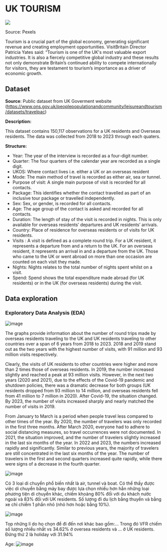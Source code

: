 # UK TOURISM
![](https://images.pexels.com/photos/672532/pexels-photo-672532.jpeg)

Source: Pexels

Tourism is a crucial part of the global economy, generating significant revenue and creating employment opportunities. VisitBritain Director Patricia Yates said: “Tourism is one of the UK's most valuable export industries. It is also a fiercely competitive global industry and these results not only demonstrate Britain’s continued ability to compete internationally for visitors, they are testament to tourism’s importance as a driver of economic growth.

## Dataset

**Source**: Public dataset from UK Goverment website (https://www.ons.gov.uk/peoplepopulationandcommunity/leisureandtourism/datasets/travelpac)

**Description:**

This dataset contains 150,117 observations for a UK residents and Overseas residents. The data was collected from 2018 to 2023 through each quaters.

**Structure:**

- Year: The year of the interview is recorded as a four-digit number.
- Quarter: The four quarters of the calendar year are recorded as a single digit.
- UKOS: Where contact lives i.e. either a UK or an overseas resident
- Mode: The main method of travel is recorded as either air, sea or tunnel.
- Purpose of visit: A single main purpose of visit is recorded for all contacts.
- Package: This identifies whether the contact travelled as part of an inclusive tour package or travelled independently.
- Sex: Sex, or gender, is recorded for all contacts.
- Age: The age group of the contact is asked and recorded for all contacts.
- Duration: The length of stay of the visit is recorded in nights. This is only available for overseas residents’ departures and UK residents’ arrivals.
- Country: Place of residence for overseas residents or of visits for UK residents.
- Visits : A visit is defined as a complete round trip. For a UK resident, it represents a departure from and a return to the UK. For an overseas resident, it represents an arrival in and a departure from the UK. Those who came to the UK or went abroad on more than one occasion are counted on each visit they made.
- Nights: Nights relates to the total number of nights spent whilst on a visit.
- Spend: Spend shows the total expenditure made abroad (for UK residents) or in the UK (for overseas residents) during the visit. 

## Data exploration
  
### Exploratory Data Analysis (EDA)

![image](https://github.com/user-attachments/assets/63581276-0594-49dd-894f-a019abf9d42c)


The graphs provide information about the number of round trips made by overseas residents traveling to the UK and UK residents traveling to other countries over a span of 6 years from 2018 to 2023. 2018 and 2019 stand out as the two years with the highest number of visits, with 91 million and 93 million visits respectively.

Clearly, the visits of UK residents to other countries were higher and more than 2 times those of overseas residents. In 2019, the number increased slightly and reached a peak at 93 million visits. However, in the next two years (2020 and 2021), due to the effects of the Covid-19 pandemic and shutdown policies, there was a dramatic decrease for both groups (UK residents dropped from 93 million to 14 million, and overseas residents fell from 41 million to 7 million in 2020). After Covid-19, the situation changed. By 2023, the number of visits increased sharply and nearly matched the number of visits in 2019.

From January to March is a period when people travel less compared to other times of the year. By 2020, the number of travelers was only recorded in the first three months. After March 2020, everyone had to adhere to social distancing measures, so travel occurrences were not documented. In 2021, the situation improved, and the number of travelers slightly increased in the last six months of the year. In 2022 and 2023, the numbers increased rapidly and significantly. Similar to previous years, the majority of travelers are still concentrated in the last six months of the year. The number of travelers in the first and second quarters increased quite rapidly, while there were signs of a decrease in the fourth quarter.

 
![image](https://github.com/user-attachments/assets/f3df5368-2b71-4a58-b612-eced552c7124)

Có 3 loại di chuyển phổ biến nhất là air, tunnel và boat. Có thể thấy được việc di chuyển bằng máy bay được lựa chọn nhiều hơn hẳn những loại phương tiện di chuyển khác, chiếm khoảng 80% đối với du khách nước ngoài và 83% đối với UK residents. Số lượng đi du lịch bằng thuyền và bằng xe chỉ chiếm 1 phần nhỏ (nhỏ hơn hoặc bằng 10%).

![image](https://github.com/user-attachments/assets/ebfbf9e2-599d-4924-bd80-5c0f30ccc045)


Top những lí do họ chọn để đi đến nơi khác bao gồm:... Trong đó VFR chiếm số lượng nhiều nhất vs 34.62% ở oversea residents và ... ở UK residents. Đứng thứ 2 là holiday với 31.94%

Age:
![image](https://github.com/user-attachments/assets/ea4022b7-461f-4c0c-86d2-019530cf4e40)

